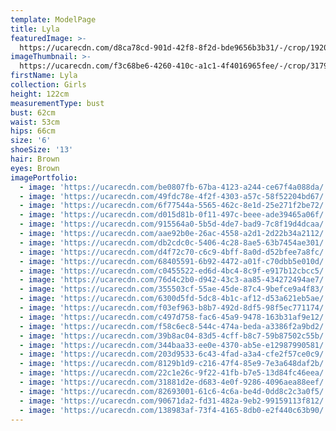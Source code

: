 ```yaml
---
template: ModelPage
title: Lyla
featuredImage: >-
  https://ucarecdn.com/d8ca78cd-901d-42f8-8f2d-bde9656b3b31/-/crop/1920x703/0,28/-/preview/
imageThumbnail: >-
  https://ucarecdn.com/f3c68be6-4260-410c-a1c1-4f4016965fee/-/crop/3179x3788/156,0/-/preview/
firstName: Lyla
collection: Girls
height: 122cm
measurementType: bust
bust: 62cm
waist: 53cm
hips: 66cm
size: '6'
shoeSize: '13'
hair: Brown
eyes: Brown
imagePortfolio:
  - image: 'https://ucarecdn.com/be0807fb-67ba-4123-a244-ce67f4a088da/'
  - image: 'https://ucarecdn.com/49fdc78e-4f2f-4303-a57c-58f52204bd67/'
  - image: 'https://ucarecdn.com/6f77544a-5565-462c-8e1d-25e271f2be72/'
  - image: 'https://ucarecdn.com/d015d81b-0f11-497c-beee-ade39465a06f/'
  - image: 'https://ucarecdn.com/915564a0-5b5d-4de7-bad9-7c8f19d4dcaa/'
  - image: 'https://ucarecdn.com/aae92b0e-26ac-4558-a2d1-2d22b34a2112/'
  - image: 'https://ucarecdn.com/db2cdc0c-5406-4c28-8ae5-63b7454ae301/'
  - image: 'https://ucarecdn.com/d4f72c70-c6c9-4bff-8a0d-d52bfee7a8fc/'
  - image: 'https://ucarecdn.com/68405591-6b92-4472-a01f-c70dbb5e010d/'
  - image: 'https://ucarecdn.com/c0455522-ed6d-4bc4-8c9f-e917b12cbcc5/'
  - image: 'https://ucarecdn.com/76d4c2b0-d942-43c3-aa85-434272494ae7/'
  - image: 'https://ucarecdn.com/355503cf-55ae-45de-87c4-9befce9a4f83/'
  - image: 'https://ucarecdn.com/6300d5fd-5dc8-4b1c-af12-d53a621eb5ae/'
  - image: 'https://ucarecdn.com/f03ef963-b8b7-492d-8df5-98f5ec771174/'
  - image: 'https://ucarecdn.com/c497d758-fac6-45a9-9478-163b31af9e12/'
  - image: 'https://ucarecdn.com/f58c6ec8-544c-474a-beda-a3386f2a9bd2/'
  - image: 'https://ucarecdn.com/39b8ac04-83d5-4cff-b8c7-59b87502c55b/'
  - image: 'https://ucarecdn.com/344baa33-ee0e-4370-ab5e-e12987990581/'
  - image: 'https://ucarecdn.com/203d9533-6c43-4fad-a3a4-cfe2f57ce0c9/'
  - image: 'https://ucarecdn.com/8129b1d9-c216-47f4-85e9-7e3a648daf2b/'
  - image: 'https://ucarecdn.com/22c1e26c-9f22-41fb-b7e5-13d84fc46eea/'
  - image: 'https://ucarecdn.com/31881d2e-d683-4e0f-9286-4096aea88eef/'
  - image: 'https://ucarecdn.com/82693001-61c6-4c6a-be4d-0dd8c2c3a0f5/'
  - image: 'https://ucarecdn.com/90671da2-fd31-482a-9eb2-99159113f812/'
  - image: 'https://ucarecdn.com/138983af-73f4-4165-8db0-e2f440c63b90/'
---
```


